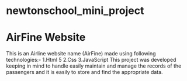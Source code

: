 # newtonschool_mini_project
# AirFine Website
This is an Airline website name (AirFine) made using following technologies:-
 1.Html 5
 2.Css
 3.JavaScript
 This project was developed keeping in mind to handle easily maintain and manage the records of the passengers and it is easily to store and find the appropriate data.
